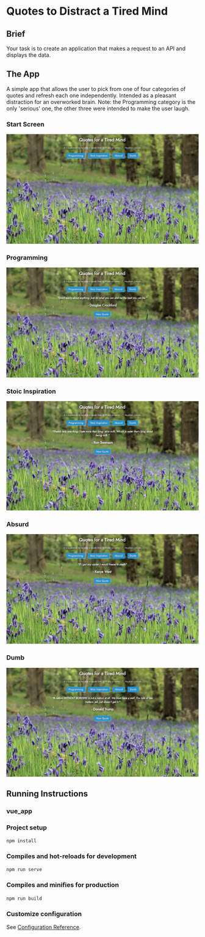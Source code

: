 # Quotes to Distract a Tired Mind


## Brief
Your task is to create an application that makes a request to an API and displays the data.

## The App

A simple app that allows the user to pick from one of four categories of quotes and refresh each one independently. Intended as a pleasant distraction for an overworked brain. Note: the Programming category is the only 'serious' one, the other three were intended to make the user laugh.

### Start Screen

![](src/assets/StartPage.png)

### Programming

![](src/assets/Programming.png)

### Stoic Inspiration

![](src/assets/Ron.png)

### Absurd

![](src/assets/Absurd.png)

### Dumb

![](src/assets/Trump.png)




## Running Instructions

### vue_app

### Project setup
```
npm install
```

### Compiles and hot-reloads for development
```
npm run serve
```

### Compiles and minifies for production
```
npm run build
```

### Customize configuration
See [Configuration Reference](https://cli.vuejs.org/config/).
